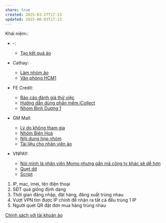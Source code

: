 ```yaml
---
share: true
created: 2025-03-27T17:13
updated: 2025-06-03T17:13
---
```

Khái niệm:: 
- \-: 
    - [Tạo kết quả ảo](T%E1%BA%A1o%20k%E1%BA%BFt%20qu%E1%BA%A3%20%E1%BA%A3o.md)

- Cathay: 
    - [Làm nhóm ảo](./Cathay/L%C3%A0m%20nh%C3%B3m%20%E1%BA%A3o.md)
    - [Văn phòng HCM1](V%C4%83n%20ph%C3%B2ng%20HCM1.md)

- FE Credit: 
    - [Báo cáo đánh giá thử việc](B%C3%A1o%20c%C3%A1o%20%C4%91%C3%A1nh%20gi%C3%A1%20th%E1%BB%AD%20vi%E1%BB%87c.md)
    - [Hướng dẫn dùng phần mềm iCollect](./FE%20Credit/H%C6%B0%E1%BB%9Bng%20d%E1%BA%ABn%20d%C3%B9ng%20ph%E1%BA%A7n%20m%E1%BB%81m%20iCollect.md)
    - [Nhóm Bình Dương 1](Nh%C3%B3m%20B%C3%ACnh%20D%C6%B0%C6%A1ng%201.md)

- GM Mall: 
    - [Lý do không tham gia](./GM%20Mall/L%C3%BD%20do%20kh%C3%B4ng%20tham%20gia.md)
    - [Nhóm Biên Hoà](Nh%C3%B3m%20Bi%C3%AAn%20Ho%C3%A0.md)
    - [Nội dung họp nhóm](./GM%20Mall/N%E1%BB%99i%20dung%20h%E1%BB%8Dp%20nh%C3%B3m.md)
    - [Tài liệu cho nhân viên ảo](./GM%20Mall/T%C3%A0i%20li%E1%BB%87u%20cho%20nh%C3%A2n%20vi%C3%AAn%20%E1%BA%A3o.md)

- VNPAY: 
    - [Nói mình là nhân viên Momo nhưng gắn mã công ty khác sẽ dễ hơn](./VNPAY/N%C3%B3i%20m%C3%ACnh%20l%C3%A0%20nh%C3%A2n%20vi%C3%AAn%20Momo%20nh%C6%B0ng%20g%E1%BA%AFn%20m%C3%A3%20c%C3%B4ng%20ty%20kh%C3%A1c%20s%E1%BA%BD%20d%E1%BB%85%20h%C6%A1n.md)
    - [Quẹt dơ](./VNPAY/Qu%E1%BA%B9t%20d%C6%A1.md)
    - [Script](./VNPAY/Script.md)



1. IP, mac, imei, tên điện thoại
2. SĐT quá giống định dạng
3. Thời gian đăng nhập, đặt hàng, đăng xuất trùng nhau
4. Vượt VPN tìm được IP chính để nhận ra tất cả đều trùng 1 IP
5. Người quét QR đặt đơn mua hàng trùng nhau

[Chính sách với tài khoản ảo](../../../../%F0%9F%93%9CT%C3%A0i%20nguy%C3%AAn/Ch%C3%ADnh%20s%C3%A1ch%20c%C3%B4ng%20ty/S%C3%A0n%20th%C6%B0%C6%A1ng%20m%E1%BA%A1i%20%C4%91i%E1%BB%87n%20t%E1%BB%AD/GM%20Mall/Nh%C3%A2n%20s%E1%BB%B1/Ch%C3%ADnh%20s%C3%A1ch%20v%E1%BB%9Bi%20t%C3%A0i%20kho%E1%BA%A3n%20%E1%BA%A3o.md)